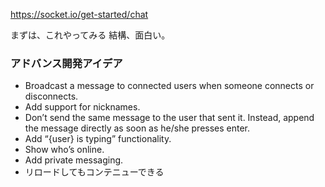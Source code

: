 https://socket.io/get-started/chat

まずは、これやってみる
結構、面白い。

### アドバンス開発アイデア
- Broadcast a message to connected users when someone connects or  disconnects.
- Add support for nicknames.
- Don’t send the same message to the user that sent it. Instead, append the message directly as soon as he/she presses enter.
- Add “{user} is typing” functionality.
- Show who’s online.
- Add private messaging.
- リロードしてもコンテニューできる